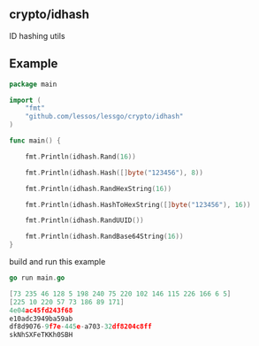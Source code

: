 ## crypto/idhash

ID hashing utils

## Example
```go
package main

import (
	"fmt"
	"github.com/lessos/lessgo/crypto/idhash"
)

func main() {

	fmt.Println(idhash.Rand(16))

	fmt.Println(idhash.Hash([]byte("123456"), 8))

	fmt.Println(idhash.RandHexString(16))

	fmt.Println(idhash.HashToHexString([]byte("123456"), 16))

	fmt.Println(idhash.RandUUID())

	fmt.Println(idhash.RandBase64String(16))
}
```

build and run this example

```go
go run main.go

[73 235 46 128 5 198 240 75 220 102 146 115 226 166 6 5]
[225 10 220 57 73 186 89 171]
4e04ac45fd243f68
e10adc3949ba59ab
df8d9076-9f7e-445e-a703-32df8204c8ff
skNhSXFeTKKh0SBH
```

